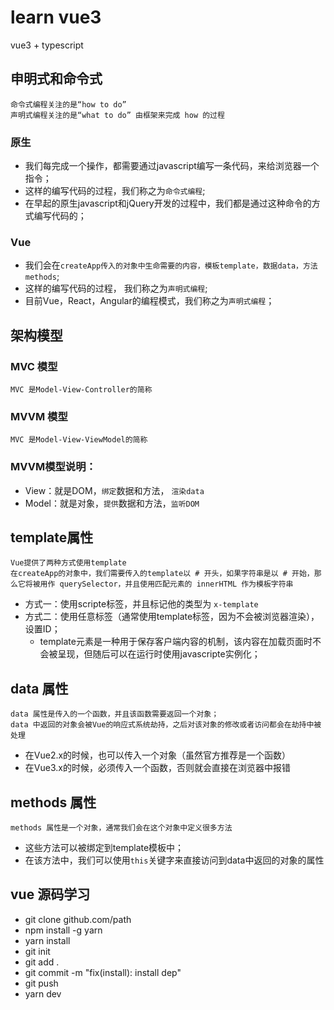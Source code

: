 # learn vue3

vue3 + typescript

## 申明式和命令式

```text
命令式编程关注的是“how to do”
声明式编程关注的是“what to do” 由框架来完成 how 的过程
```

### 原生
+ 我们每完成一个操作，都需要通过javascript编写一条代码，来给浏览器一个指令；
+ 这样的编写代码的过程，我们称之为`命令式编程`;
+ 在早起的原生javascript和jQuery开发的过程中，我们都是通过这种命令的方式编写代码的；
### Vue
- 我们会在`createApp传入的对象中生命需要的内容，模板template，数据data，方法methods`;
- 这样的编写代码的过程， 我们称之为`声明式编程`;
- 目前Vue，React，Angular的编程模式，我们称之为`声明式编程`；

## 架构模型
### MVC 模型
```text
MVC 是Model-View-Controller的简称
```
### MVVM 模型
```text
MVC 是Model-View-ViewModel的简称
```
### MVVM模型说明：
+ View：就是DOM，`绑定`数据和方法， `渲染data`
+ Model：就是对象，`提供`数据和方法，`监听DOM`

## template属性
```text
Vue提供了两种方式使用template
在createApp的对象中，我们需要传入的template以 # 开头，如果字符串是以 # 开始，那么它将被用作 querySelector，并且使用匹配元素的 innerHTML 作为模板字符串
```

+ 方式一：使用scripte标签，并且标记他的类型为 `x-template`
+ 方式二：使用任意标签（通常使用template标签，因为不会被浏览器渲染），设置ID；
  + template元素是一种用于保存客户端内容的机制，该内容在加载页面时不会被呈现，但随后可以在运行时使用javascripte实例化；   

## data 属性
```text
data 属性是传入的一个函数，并且该函数需要返回一个对象；
data 中返回的对象会被Vue的响应式系统劫持，之后对该对象的修改或者访问都会在劫持中被处理
```
+ 在Vue2.x的时候，也可以传入一个对象（虽然官方推荐是一个函数）
+ 在Vue3.x的时候，必须传入一个函数，否则就会直接在浏览器中报错

## methods 属性
```text
methods 属性是一个对象，通常我们会在这个对象中定义很多方法
```
+ 这些方法可以被绑定到template模板中；
+ 在该方法中，我们可以使用`this`关键字来直接访问到data中返回的对象的属性

## vue 源码学习
+ git clone github.com/path
+ npm install -g yarn
+ yarn install
+ git init
+ git add .
+ git commit -m "fix(install): install dep"
+ git push
+ yarn dev